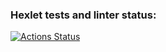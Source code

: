 ### Hexlet tests and linter status:
[![Actions Status](https://github.com/Met-s/java-project-71/actions/workflows/hexlet-check.yml/badge.svg)](https://github.com/Met-s/java-project-71/actions)